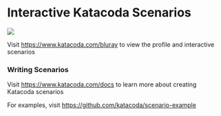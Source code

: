 # Interactive Katacoda Scenarios

[![](http://shields.katacoda.com/katacoda/bluray/count.svg)](https://www.katacoda.com/bluray "Get your profile on Katacoda.com")

Visit https://www.katacoda.com/bluray to view the profile and interactive scenarios

### Writing Scenarios
Visit https://www.katacoda.com/docs to learn more about creating Katacoda scenarios

For examples, visit https://github.com/katacoda/scenario-example
